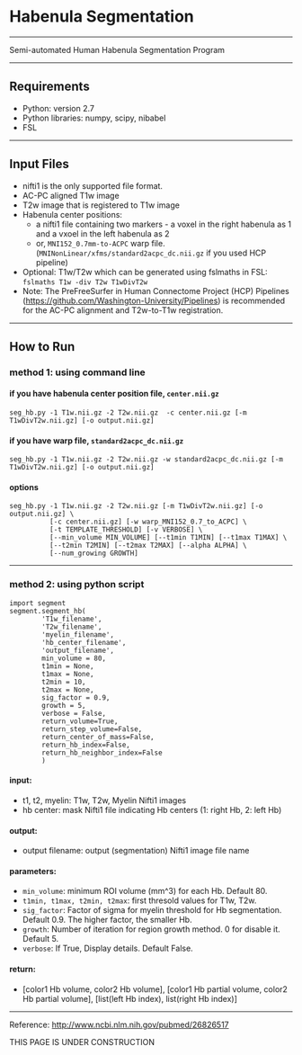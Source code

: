 # Habenula Segmentation
---
Semi-automated Human Habenula Segmentation Program

---
## Requirements
* Python: version 2.7
* Python libraries: numpy, scipy, nibabel
* FSL

---
## Input Files
* nifti1 is the only supported file format.
* AC-PC aligned T1w image
* T2w image that is registered to T1w image
* Habenula center positions:
    * a nifti1 file containing two markers - a voxel in the right habenula as 1 and a vxoel in the left habenula as 2
    * or, `MNI152_0.7mm-to-ACPC` warp file. (`MNINonLinear/xfms/standard2acpc_dc.nii.gz` if you used HCP pipeline)
* Optional: T1w/T2w which can be generated using fslmaths in FSL: `fslmaths T1w -div T2w T1wDivT2w`
* Note: The PreFreeSurfer in Human Connectome Project (HCP) Pipelines (https://github.com/Washington-University/Pipelines) is recommended for the AC-PC alignment and T2w-to-T1w registration.

---
## How to Run

### method 1: using command line

#### if you have habenula center position file, `center.nii.gz`

```
seg_hb.py -1 T1w.nii.gz -2 T2w.nii.gz  -c center.nii.gz [-m T1wDivT2w.nii.gz] [-o output.nii.gz]
```

#### if you have warp file, `standard2acpc_dc.nii.gz`

```
seg_hb.py -1 T1w.nii.gz -2 T2w.nii.gz -w standard2acpc_dc.nii.gz [-m T1wDivT2w.nii.gz] [-o output.nii.gz]
```

#### options

```
seg_hb.py -1 T1w.nii.gz -2 T2w.nii.gz [-m T1wDivT2w.nii.gz] [-o output.nii.gz] \
          [-c center.nii.gz] [-w warp_MNI152_0.7_to_ACPC] \
          [-t TEMPLATE_THRESHOLD] [-v VERBOSE] \
          [--min_volume MIN_VOLUME] [--t1min T1MIN] [--t1max T1MAX] \
          [--t2min T2MIN] [--t2max T2MAX] [--alpha ALPHA] \
          [--num_growing GROWTH]
```

---
### method 2: using python script
```
import segment
segment.segment_hb(
        'T1w_filename',
        'T2w_filename',
        'myelin_filename',
        'hb_center_filename',
        'output_filename',
        min_volume = 80,
        t1min = None,
        t1max = None,
        t2min = 10,
        t2max = None,
        sig_factor = 0.9,
        growth = 5,
        verbose = False,
        return_volume=True,
        return_step_volume=False,
        return_center_of_mass=False,
        return_hb_index=False,
        return_hb_neighbor_index=False
        )
```

#### input:
*  t1, t2, myelin: T1w, T2w, Myelin Nifti1 images
*  hb center: mask Nifti1 file indicating Hb centers (1: right Hb, 2: left Hb)

#### output:
*  output filename: output (segmentation) Nifti1 image file name

#### parameters:
*  `min_volume`: minimum ROI volume (mm^3) for each Hb. Default 80.
*  `t1min, t1max, t2min, t2max`: first thresold values for T1w, T2w.
*  `sig_factor`: Factor of sigma for myelin threshold for Hb segmentation. Default 0.9. The higher factor, the smaller Hb.
*  `growth`: Number of iteration for region growth method. 0 for disable it. Default 5.
*  `verbose`: If True, Display details. Default False.

#### return:
*  [color1 Hb volume, color2 Hb volume], [color1 Hb partial volume, color2 Hb partial volume], [list(left Hb index), list(right Hb index)]


---
Reference: http://www.ncbi.nlm.nih.gov/pubmed/26826517

THIS PAGE IS UNDER CONSTRUCTION
